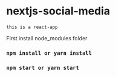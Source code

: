 # nextjs-social-media

`this is a react-app`


First install node_modules folder
### `npm install or yarn install`


### `npm start or yarn start`
